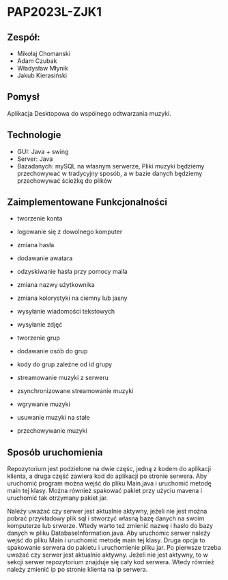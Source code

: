 # PAP2023L-ZJK1


<h2>Zespół:</h2>

- Mikołaj Chomanski
- Adam Czubak
- Władysław Młynik
- Jakub Kierasiński

<h2>Pomysł</h2>
Aplikacja Desktopowa do wspólnego odtwarzania muzyki.

<h2>Technologie</h2>

- GUI: Java + swing
- Server: Java
- Bazadanych: mySQL na własnym serwerze, Pliki muzyki będziemy przechowywać w tradycyjny sposób, a w bazie danych będziemy przechowywać ścieżkę do plików


<h2>Zaimplementowane Funkcjonalności</h2>

- tworzenie konta
- logowanie się z dowolnego komputer
- zmiana hasła
- dodawanie awatara
- odzyskiwanie hasła przy pomocy maila
- zmiana nazwy użytkownika
- zmiana kolorystyki na ciemny lub jasny


- wysyłanie wiadomości tekstowych
- wysyłanie zdjęć
- tworzenie grup
- dodawanie osób do grup
- kody do grup zależne od id grupy


- streamowanie muzyki z serweru
- zsynchronizowane streamowanie muzyki


- wgrywanie muzyki
- usuwanie muzyki na stałe
- przechowywanie muzyki


<h2>Sposób uruchomienia</h2>
Repozytorium jest podzielone na dwie częśc, jedną z kodem do aplikacji klienta, a druga część zawiera kod do aplikacji po stronie serwera.
Aby uruchomić program można wejść do pliku Main.java i uruchomić metodę main tej klasy. Można również spakować pakiet przy użyciu mavena i uruchomić tak otrzymany pakiet jar.

Należy uważać czy serwer jest aktualnie aktywny, jeżeli nie jest można pobrać przykładowy plik sql i stworzyć własną bazę danych na swoim komputerze lub srwerze. Wtedy warto też zmienić nazwę i hasło do bazy danych w pliku DatabaseInformation.java. Aby uruchomic serwer należy wejść do pliku Main i uruchomić metodę main tej klasy. Druga opcja to spakowanie serwera do pakietu i uruchomienie pliku jar.
Po pierwsze trzeba uważać czy serwer jest aktualnie aktywny. Jeżeli nie jest aktywny, to w sekcji serwer repozytorium znajduje się cały kod serwera. Wtedy również należy zmienić ip po stronie klienta na ip serwera.
